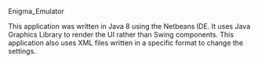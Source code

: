 Enigma_Emulator

This application was written in Java 8 using the Netbeans IDE.
It uses Java Graphics Library to render the UI rather than Swing components.
This application also uses XML files written in a specific format to change the settings.
